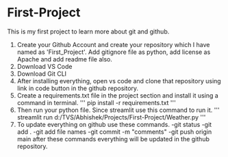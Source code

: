 # First-Project
This is my first project to learn more about git and github.
1. Create your Github Account and create your repository which I have named as 'First_Project'. Add gitignore file as python, add license as Apache and add readme file also.
2. Download VS Code
3. Download Git CLI
4. After installing everything, open vs code and clone that repository using link in code button in the github repository.
5. Create a requirements.txt file in the project section and install it using a command in terminal.
''' pip install -r requirements.txt '''
6. Then run your python file. Since streamlit use this command to run it.
''' streamlit run d:/TVS/Abhishek/Projects/First-Project/Weather.py ''' 
7. To update everything on github use these commands.
-git status
-git add .
-git add file names
-git commit -m "comments"
-git push origin main
after these commands everything will be updated in the github repository.